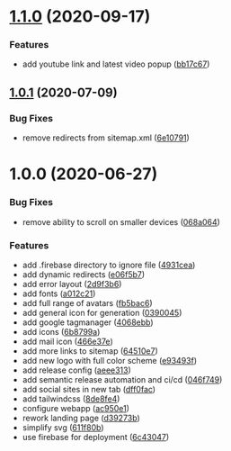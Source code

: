 # [1.1.0](https://github.com/rxsto/rxsto.github.io/compare/v1.0.1...v1.1.0) (2020-09-17)


### Features

* add youtube link and latest video popup ([bb17c67](https://github.com/rxsto/rxsto.github.io/commit/bb17c677abfc6ba34c1a901c99c7f9bd4afd1f4d))

## [1.0.1](https://github.com/rxsto/rxsto.github.io/compare/v1.0.0...v1.0.1) (2020-07-09)


### Bug Fixes

* remove redirects from sitemap.xml ([6e10791](https://github.com/rxsto/rxsto.github.io/commit/6e1079121664f4fd45f9cae6ccfaf12a112ef226))

# 1.0.0 (2020-06-27)


### Bug Fixes

* remove ability to scroll on smaller devices ([068a064](https://github.com/rxsto/rxsto.github.io/commit/068a06402010e37a4584dfde1113d1f04be3fffc))


### Features

* add .firebase directory to ignore file ([4931cea](https://github.com/rxsto/rxsto.github.io/commit/4931ceabd6fa100b3d6c037776c81c4f97dc5559))
* add dynamic redirects ([e06f5b7](https://github.com/rxsto/rxsto.github.io/commit/e06f5b7209188001841e39214bd9e67d3caff3f1))
* add error layout ([2d9f3b6](https://github.com/rxsto/rxsto.github.io/commit/2d9f3b665e4cef6f7c8853d8f2560a8993fc2769))
* add fonts ([a012c21](https://github.com/rxsto/rxsto.github.io/commit/a012c21923f057d08bcecfff6b98db419b3f1b74))
* add full range of avatars ([fb5bac6](https://github.com/rxsto/rxsto.github.io/commit/fb5bac6a310587a660205d56165364f6ce6f81b0))
* add general icon for generation ([0390045](https://github.com/rxsto/rxsto.github.io/commit/0390045b83160d88005e0ccf7139c1788b62dab6))
* add google tagmanager ([4068ebb](https://github.com/rxsto/rxsto.github.io/commit/4068ebb656e830e31b7f42974420e73945118186))
* add icons ([6b8799a](https://github.com/rxsto/rxsto.github.io/commit/6b8799ad4b6973b4f909694d6cd2a83dabd5a3c9))
* add mail icon ([466e37e](https://github.com/rxsto/rxsto.github.io/commit/466e37ebb785391050351a54ea93ac37408c56f8))
* add more links to sitemap ([64510e7](https://github.com/rxsto/rxsto.github.io/commit/64510e7c8f513bdba6c0b94033cae9f93e245701))
* add new logo with full color scheme ([e93493f](https://github.com/rxsto/rxsto.github.io/commit/e93493f48f37c8780d4b7147b875d640bc8ea266))
* add release config ([aeee313](https://github.com/rxsto/rxsto.github.io/commit/aeee313b6adee55c489ebced08c33f91cd806847))
* add semantic release automation and ci/cd ([046f749](https://github.com/rxsto/rxsto.github.io/commit/046f74952280c91b7cc75a57e7c406294d8a704f))
* add social sites in new tab ([dff0fac](https://github.com/rxsto/rxsto.github.io/commit/dff0fac51ee51a3799a91ee3170548772c9d2ec9))
* add tailwindcss ([8de8fe4](https://github.com/rxsto/rxsto.github.io/commit/8de8fe48bd611b662e5c8bc819589d4c86cd0478))
* configure webapp ([ac950e1](https://github.com/rxsto/rxsto.github.io/commit/ac950e13093ba1df60f02d68369964165f1e8a13))
* rework landing page ([d39273b](https://github.com/rxsto/rxsto.github.io/commit/d39273b2446437eb9ec0dab0cda6c369269a8647))
* simplify svg ([611f80b](https://github.com/rxsto/rxsto.github.io/commit/611f80b4dcfa627c32809329bc1701b146bcdbc2))
* use firebase for deployment ([6c43047](https://github.com/rxsto/rxsto.github.io/commit/6c4304711bec42eb50736009a914c1226e4b9d1c))
